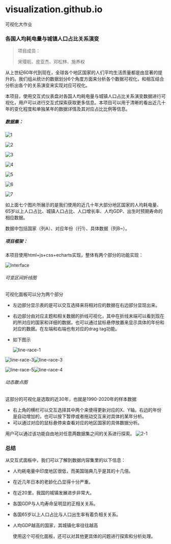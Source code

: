 # visualization.github.io
可视化大作业
### 各国人均耗电量与城镇人口占比关系演变

> 项目成员：
>
> 宋璎航、皮亚杰、邓松林、施养权

从上世纪60年代到现在，全球各个地区国家的人们平均生活质量都是由显著的提升的。我们组从统计的数据划分6个角度方面来分析各个数据可视化，和相互结合分析出各个的关系演变来实现对应可视化。

本项目，使用交互式仪表盘对各国人均耗电量与城镇人口占比关系演变数据进行可视化，用户可以进行交互式探索获取更多信息。本项目可以用于清晰的看出近几十年的变化程度和单独某年的数据详情及其对应占比比例等信息。

##### 数据集：

![1](./img/1.png)

![2](./img/2.png)

![3](./img/3.png)

![4](./img/4.png)

![5](./img/5.png)

![6](./img/6.png)

![7](./img/7.png)

如上面七个图片所展示的是我们使用的近几十年大部分地区国家的人均耗电量、65岁以上人口占比、城镇人口占比、人口增长率、人均GDP、出生时预期寿命的相应数据。

数据中包括国家（列A）、对应年份（行1）、具体数据（列B~）。

##### 项目框架：

本项目使用html+js+css+echarts实现，整体有两个部分的功能实现：

![Interface](./img/Interface.png)

###### 可变区间折线图

可视化面板可以分为两个部分

- 左边部分显示表的是可以交互选择来将相对应的数据在右边部分显现出来。

- 右边部分由对应主题和相关数据的折线可视化，其中在折线末端可以看到现在的所对应的国家和详细的数据，也可以通过鼠标悬停放置来显示具体的年份和对应的数据。在左端和右端也有对应的drag tag功能。

- 如下图示

  ![line-race-1](./img/line-race-1.png)

![line-race-3](./img/line-race-3.png)![line-race-3](./img/line-race-3.png)

![line-race-5](./img/line-race-5.png)![line-race-4](./img/line-race-6.png)



###### 动态散点图

这部分的可视化是选取的近30年，也就是1990-2020年的样本数据

- 右上角的横栏可以交互选择其中两个来使得更新对应的X、Y轴。右边的年份是自动增加的，也可以按下暂停或者拖动交互来对具体的某年分析。
- 可以通过对应的鼠标悬停来查看对应的地区国家的具体数据分析。

用户可以通过该功能自由地对任意两数据集之间的关系进行探索。
![2-1](./img/2-1.png)

### 总结

从交互式面板中，我们可以了解到数据内容集里的以下信息：

- 人均耗电量中印度地区很低，而美国瑞典几乎是其的十几倍。

- 在近几年日本的老龄化凸显得十分严重。

- 在近20里，我国的城镇发展进步非常大。

- 各国GDP与人均寿命呈明显的正相关关系。

- 各国65岁以上人口占比与人口出生率有着负相关关系。

- 人均GDP越高的国家，其城镇化率往往越高

  使用这个可视化面板，还可以对其他更具体的问题进行探索和分析处理。
